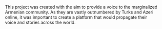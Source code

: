 This project was created with the aim to provide a voice to the marginalized Armenian community. As they are vastly outnumbered by Turks and Azeri online, it was important to create a platform that would propagate their voice and stories across the world. 


